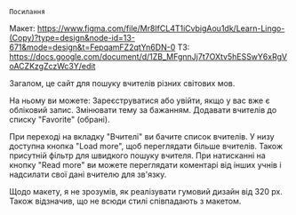     Посилання

Макет:
https://www.figma.com/file/Mr8IfCL4T1iCvbigAou1dk/Learn-Lingo-(Copy)?type=design&node-id=13-671&mode=design&t=FepqamFZ2qtYn6DN-0
ТЗ:
https://docs.google.com/document/d/1ZB_MFgnnJj7t7OXtv5hESSwY6xRgVoACZKzgZczWc3Y/edit

Загалом, це сайт для пошуку вчителів різних світових мов.

На ньому ви можете: Зареєструватися або увійти, якщо у вас вже є обліковий
запис. Змінювати тему за бажанням. Додавати вчителів до списку "Favorite"
(обрані).

При переході на вкладку "Вчителі" ви бачите список вчителів. У низу доступна
кнопка "Load more", щоб переглядати більше вчителів. Також присутній фільтр для
швидкого пошуку вчителя. При натисканні на кнопку "Read more" ви можете
переглядати коментарі від інших учнів і надсилати свої дані вчителю для зв'язку.

Щодо макету, я не зрозумів, як реалізувати гумовий дизайн від 320 px. Також
відзначив, що не всюди стилі співпадають з макетом.
